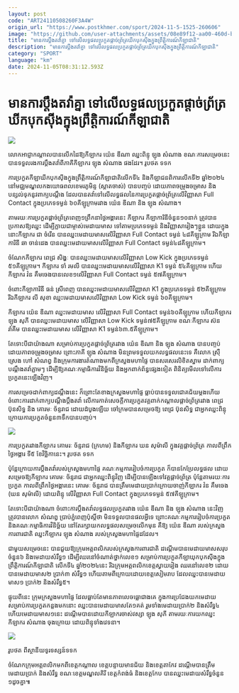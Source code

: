```yaml
---
layout: post
code: "ART24110508260F3A4W"
origin_url: "https://www.postkhmer.com/sport/2024-11-5-1525-260606"
image: "https://github.com/user-attachments/assets/08e89f12-aa00-460d-b674-c8f858a98c07"
title: "មានការប្តឹងតវ៉ាគ្នា ទៅលើ​លទ្ធផល​​ប្រកួត​ផ្តាច់​ព្រ័ត្រ​ឃីកបុកស៊ីងក្នុង​​ព្រឹត្តិការណ៍កីឡាជាតិ"
description: "​​មានការប្តឹងតវ៉ាគ្នា ទៅលើ​លទ្ធផល​​ប្រកួត​ផ្តាច់​ព្រ័ត្រ​ឃីកបុកស៊ីងក្នុង​​ព្រឹត្តិការណ៍កីឡាជាតិ​"
category: "SPORT"
language: "km"
date: 2024-11-05T08:31:12.593Z
---
```


# មានការប្តឹងតវ៉ាគ្នា ទៅលើ​លទ្ធផល​​ប្រកួត​ផ្តាច់​ព្រ័ត្រ​ឃីកបុកស៊ីងក្នុង​​ព្រឹត្តិការណ៍កីឡាជាតិ

![](https://github.com/user-attachments/assets/2c740008-6013-4eb7-a223-cf3574401803)

លោកអាជ្ញាកណ្តាល​បានលើក​ដៃឱ្យកីឡាករ យ៉េន ឌីណា ឈ្នះពិន្ទុ ឡុង សំណាង ខណៈការសម្រេចនេះ បានទទួល​រងការប្តឹងតវ៉ាពីភាគី​កីឡាករ ឡុង សំណាង ផងដែរ។ រូប​ថត ទទក

ការ​ប្រកួត​កីឡា​ឃីកបុកស៊ីង​ក្នុងព្រឹត្តិការណ៍កីឡាជាតិ​លើក​ទី​៤ និង​កីឡាជនពិការ​លើក​ទី​២ ឆ្នាំ​២០២៤ ​នៅ​មជ្ឈមណ្ឌល​កងយោធពលខេមរភូមិន្ទ (ស្តាតចាស់) បានបញ្ចប់ ​ដោយ​ភាពចម្រូង​ចម្រាស និង​បន្សល់​ទុក​នូវ​ពាក្យ​បណ្តឹង ដែល​បានតវ៉ា​ទៅលើ​លទ្ធផល​នៃ​ការ​ប្រកួត​ផ្តាច់​ព្រ័ត្រ​លើ​វិញ្ញាសា Full Contact ក្នុងប្រភេទទម្ងន់​​ ៦០​គីឡូក្រាម​រវាង យ៉េន ឌីណា និង ឡុង សំណាង។

តាម​រយៈការ​ប្រកួត​ផ្តាច់​ព្រ័ត្រ​​ពេញ១ព្រឹកនា​​ថ្ងៃ​អង្គារ​នេះ កីឡាករ កីឡាការិនី​ចំនួន​១០​នាក់ ត្រូវបានប្រកាស​ឱ្យ​ឈ្នះ ដើម្បី​ក្លាយជា​ម្ចាស់​មេដាយ​មាស ទៅតាមប្រភេទ​ទម្ងន់ និង​វិញ្ញាសា​រៀងៗ​ខ្លួន ដោយ​ក្នុង​នោះ​កីឡាករ ជា ចំរើន បាន​ឈ្នះ​មេដាយមាស​លើ​វិញ្ញាសា Full Contact ទម្ងន់ ៤៨គីឡូក្រាម រីឯ​កីឡាការិនី ឆា ចាន់ដេង បាន​ឈ្នះ​មេដាយមាស​លើ​វិញ្ញាសា Full Contact ទម្ងន់​៤៨​គីឡូក្រាម។

ចំណែក​កីឡាករ ពេជ្រ សិង្ហៈ បាន​ឈ្នះ​មេដាយមាស​លើ​វិញ្ញាសា Low Kick ក្នុង​ប្រភេទទម្ងន់​ ៥១គីឡូក្រាម។ កីឡាករ ទាំ រមលី បាន​ឈ្នះ​មេដាយមាស​លើ​វិញ្ញាសា K1 ទម្ងន់ ​៥៤គីឡូក្រាម ហើយ​​កីឡាករ វ៉ន គឹមចេង​បាន​​លេខ​១​លើ​វិញ្ញាសា Full Contact ទម្ងន់ ​៥៧គីឡូក្រាម។

ចំពោះ​កីឡាការិនី ធន់ ស្រីពេញ បាន​ឈ្នះ​មេដាយមាស​លើ​វិញ្ញាសា K1 ក្នុង​ប្រភេទ​ទម្ងន់ ៥២គីឡូក្រាម រីឯ​កីឡាករ លី សុខា ឈ្នះមេដាយមាស​លើ​វិញ្ញាសា Low Kick ទម្ងន់ ៦០គីឡូក្រាម។ 

កីឡាករ យ៉េន ឌីណា ឈ្នះ​មេដាយមាស លើ​វិញ្ញាសា Full Contact ទម្ងន់​៦០គីឡូក្រាម ហើយ​កីឡាករ ឡុង សុភី បាន​ឈ្នះមេដាយមាស លើ​វិញ្ញាសា Low Kick ទម្ងន់​៧៥គីឡូក្រាម ខណៈកីឡាករ ស៊ន រ៉ាគីម បាន​ឈ្នះមេដាយមាស លើ​វិញ្ញាសា K1 ​ទម្ងន់៦៣.៥គីឡូក្រាម។

តែទោះបីជា​យ៉ាង​ណា សម្រាប់ការ​ប្រកួត​ផ្តាច់​ព្រ័ត្រ​រវាង យ៉េន ឌីណា និង ឡុង សំណាង បាន​បញ្ចប់​ដោយ​ភាពចម្រូង​ចម្រាស ព្រោះ​ភាគី ឡុង សំណាង មិនព្រម​ទទួល​យក​លទ្ធផល​នេះ​ទេ គឺ​លោក ស្រ៊ឺ ស្រេង ហៅ សំណព្វ និងក្រុមការងារ​តំណាង​មកពី​​​ក្រសួងមហាផ្ទៃ បានសរសេរ​លិខិតស្នាម ដាក់ពាក្យ​បណ្តឹង​តវ៉ា​ភ្លាមៗ ដើម្បី​ឱ្យគណៈកម្មាធិការវិនិច្ឆ័យ​ និងអ្នកពាក់ព័ន្ធ​ផ្សេង​ទៀត ពិនិត្យ​​មើល​ទៅលើ​ការ​ប្រកួត​នេះ​ឡើង​វិញ។

ការសម្រេច​ដាក់ពាក្យដណ្តឹង​នេះ ក៏ព្រោះ​តែខាងក្រសួង​មហាផ្ទៃ ធ្លាប់​បានទទួល​ជោគ​ជ័យ​ម្តង​ហើយ ចំពោះ​ការ​ដាក់ពាក្យបណ្តឹង​ប្តឹង​តវ៉ា លើ​ការ​កាត់សេចក្តី​ការ​ប្រកួត​វគ្គពាក់កណ្តាល​ផ្តាច់​ព្រ័ត្រ​រវាង ពេជ្រ ប៊ុនសិទ្ធ និង គោរមៈ ច័ន្ទ​រាជ ដោយដំបូង​ឡើយ​ ចៅក្រម​បានសម្រេច​ឱ្យ ពេជ្រ ប៊ុនសិទ្ធ ជា​អ្នក​ឈ្នះពិន្ទុ ក្រោយការ​ប្រកួតចំនួន​៣​ទឹក​បានបញ្ចប់។

![](https://github.com/user-attachments/assets/8ed86325-8bdb-4a09-9c8e-8c6f6d96be43)

ការ​ប្រកួត​រវាង​កីឡាករ គោមរៈ ច័ន្ទរាជ (ក្រហម) និង​កីឡាករ ឃន សុម៉ាលី ក្នុងវគ្គ​ផ្តាច់​ព្រ័ត្រ កាលពីព្រឹក​ថ្ងៃអង្គារ ទី​៥ ខែវិច្ឆិកា​នេះ។ រូប​ថត ទទក

ប៉ុន្តែ​ក្រោយ​ការ​ប្តឹង​តវ៉ា​របស់​ក្រសួង​មហាផ្ទៃ គណៈកម្មការ​រៀបចំការ​ប្រកួត ក៏បានកែ​ប្រែ​លទ្ធផល ដោយសម្រេចឱ្យកីឡាករ គោរមៈ ច័ន្ទរាជ ជាអ្នក​ឈ្នះ​ពិន្ទុ​វិញ ដើម្បី​បាន​ឡើង​ទៅ​វគ្គ​ផ្តាច់​ព្រ័ត្រ ប៉ុន្តែ​តាម​រយៈការ​ប្រកួត កាលពី​ព្រឹក​ថ្ងៃអង្គារ​នេះ គោរមៈ ច័ន្ទរាជ បាន​ត្រឹម​មេដាយ​ប្រាក់​ក្រោយ​ចាញ់កីឡាករ វ៉ន គឹមចេង (ឃន សុម៉ាលី) ដោយពិន្ទុ លើ​វិញ្ញាសា Full Contact ក្នុង​ប្រភេទ​ទម្ងន់​ ៥៧គីឡូក្រាម។

តែទោះបីជា​យ៉ាងណា ចំពោះ​ការ​ប្តឹង​តវ៉ាលទ្ធផល​ប្រកួត​រវាង យ៉េន ឌីណា និង ឡុង សំណាង ​នេះវិញ ត្រូវបាន​លោក សំណព្វ ប្រាប់​ភ្នំពេញប៉ុស្តិ៍​ថា មិនទទួលបាន​ផល​អ្វី​ទេ ព្រោះ​​គណៈកម្មការ​រៀបចំការ​ប្រកួត និងគណៈកម្មាធិការ​វិនិច្ឆ័យ នៅតែ​រក្សា​​យក​លទ្ធផលសម្រេចលើក​មុន​ គឺ​ឱ្យ យ៉េន ឌីណា របស់​ក្រសួងការពារជាតិ ​ឈ្នះ​​កីឡាករ ឡុង សំណាង របស់​ក្រសួងមហាផ្ទៃ​ដដែល។

ជាមួយសម្រេច​នេះ ​​បានជួយ​ឱ្យ​ក្រុមអត្តពលិក​របស់​ក្រសួងការពារជាតិ ដណ្តើម​បានមេដាយមាស​សរុបចំនួន​៦ និងមេដាយ​សំរឹទ្ធ​១ ដើម្បី​ឈរ​នៅចំណាត់ថ្នាក់លេខ​១ សម្រាប់​ការ​ប្រកួតកីឡា​ឃុក​បុកស៊ីង​ក្នុងព្រឹត្តិការណ៍កីឡាជាតិ លើក​ទី​៤ ឆ្នាំ​២០២៤​នេះ រីឯក្រុម​អត្តពលិក​ខេត្ត​ស្វាយរៀង ឈរនៅលេខ​២ ដោយបានមេដាយមាស​២ ប្រាក់​៣ សំរឹទ្ធ​១ ហើយតាមពី​ក្រោយ​ដោយ​ខេត្ត​សៀម​រាប ដែល​ឈ្នះ​បានមេដាយមាស​១ ប្រាក់​២ និងសំរឹទ្ធ​៥។

​​ផ្ទុយពីនេះ ក្រុមក្រសួងមហាផ្ទៃ ដែល​ធ្លាប់តែមាន​ភាព​លេចធ្លោជាង​គេ ក្នុងការ​ប្រជែងយក​មេដាយ សម្រាប់ការ​ប្រកួត​កន្លងមក​នោះ ឈ្នះ​បាន​មេដាយមាស​តែ១គត់ រួមទាំងមេដាយប្រាក់​២ និងសំរឹទ្ធ​៤ ហើយ​មេដាយមាស​១នេះ ដណ្តើម​បាន​ដោយ​កីឡាករ​ចាស់​វស្សា ឡុង សុភី តាមរយៈការ​យក​ឈ្នះ​កីឡាករ សំណាង ចុងក្រោយ ដោយពិន្ទុ​ទាំង​វេទនា។ 

![](https://github.com/user-attachments/assets/a772804d-d9fd-4110-8ff0-a32ffed2a6f6)

រូប​ថត ពីស្ថានីយទូរទស្សន៍ទទក

ចំណែកក្រុម​អត្តពលិក​មកពី​​ខេត្ត​កណ្តាល ខេត្ត​បន្ទាយមានជ័យ និងខេត្ត​តាកែវ ដណ្តើម​បានត្រឹម​មេដាយប្រាក់ និងសំរឹទ្ធ ខណៈ​ខេត្ត​មណ្ឌលគិរី ខេត្ត​កំពង់ធំ និង​ខេត្ត​កែប បានឈ្នះ​មេដាយ​សំរឹទ្ធចំនួន​១ដូចគ្នា៕
